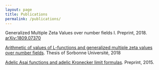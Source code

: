 ```yaml
---
layout: page
title: Publications
permalink: /publications/
---
```



Generalized Multiple Zeta Values over number fields I. Preprint, 2018. [arXiv:1809.07370](https://arxiv.org/abs/1809.07370)

[Arithmetic of values of L-functions and generalized multiple zeta values over number fields]((https://webusers.imj-prg.fr/~xiaohua.ai/Ai_thesis.pdf)
). Thesis of Sorbonne Université, 2018 

[Adelic Asai functions and adelic Kronecker limit formulas](https://webusers.imj-prg.fr/~xiaohua.ai/research/Eisenstein_Asai.pdf). Preprint, 2015. 